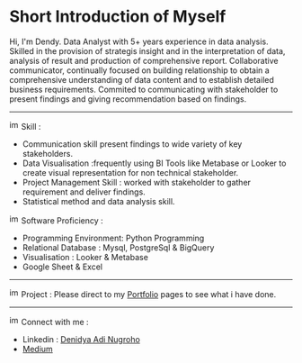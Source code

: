 # Short Introduction of Myself

Hi, I'm Dendy. Data Analyst with 5+ years experience in data analysis. Skilled in the provision of strategis insight and in the interpretation of data, analysis of result and production of comprehensive report. Collaborative communicator, continually focused on building relationship to obtain a comprehensive understanding of data content and to establish detailed business requirements. Commited to communicating with stakeholder to present findings and giving recommendation based on findings.

***

<img width="17" height="17" alt="image" src="https://github.com/user-attachments/assets/9091aac0-ccd6-4dc4-9abd-254a193d94a5" />  Skill : 
- Communication skill present findings to wide variety of key stakeholders.
- Data Visualisation :frequently using BI Tools like Metabase or Looker to create visual representation for non technical stakeholder.
- Project Management Skill : worked with stakeholder to gather requirement and deliver findings.
- Statistical method and data analysis skill.

<img width="17" height="17" alt="image" src="https://github.com/user-attachments/assets/3f685338-30df-4c83-bc96-4088da67c6e5" />  Software Proficiency : 
- Programming Environment: Python Programming
- Relational Database : Mysql, PostgreSql & BigQuery
- Visualisation : Looker & Metabase
- Google Sheet & Excel

***

<img width="17" height="17" alt="image" src="https://github.com/user-attachments/assets/7d694d6f-0cbd-4dec-9345-7f2ffa6cd07f" />  Project : 
Please direct to my [Portfolio](https://github.com/denidya/Dendy-s-Portfolio) pages to see what i have done.

***

<img width="17" height="17" alt="image" src="https://github.com/user-attachments/assets/b14cf412-0a36-4e99-8623-5ebd77dafd7e" /> Connect with me : 
- Linkedin : [Denidya Adi Nugroho](https://www.linkedin.com/in/denidya-adi-nugroho-77aa1812a/)
- [Medium](https://medium.com/@adainugrohodenidya)
